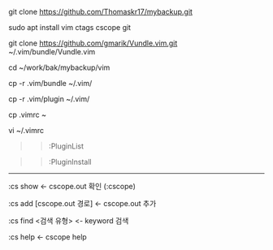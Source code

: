
git clone https://github.com/Thomaskr17/mybackup.git

sudo apt install vim ctags cscope git

git clone https://github.com/gmarik/Vundle.vim.git ~/.vim/bundle/Vundle.vim

cd ~/work/bak/mybackup/vim

cp -r .vim/bundle ~/.vim/

cp -r .vim/plugin ~/.vim/

cp .vimrc ~

vi ~/.vimrc

>> :PluginList

>> :PluginInstall

-----------------------------

:cs show                      <- cscope.out 확인 (:cscope)

:cs add [cscope.out 경로]      <- cscope.out 추가

:cs find <검색 유형> <keyword>  <- keyword 검색
                               
:cs help                      <- cscope help
